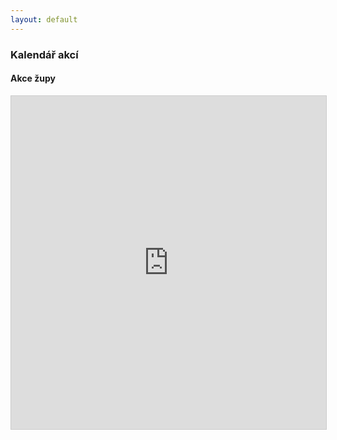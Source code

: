 ```yaml
---
layout: default
---
```


<div id="blue">
    <div class="container">
        <div class="row">
            <h3>Kalendář akcí</h3>
        </div>
    </div>
</div>

<div class="container mtb">
   <div class="row">
      <div clas="col-md-12">
        <a id="akce"></a>
        <h4>Akce župy</h4>
        <div class="hline"></div>
        <iframe class="airtable-embed" src="https://airtable.com/embed/shrB0jgejZMvEXFMJ?backgroundColor=cyan&viewControls=on" frameborder="0" onmousewheel="" width="100%" height="533" style="background: transparent; border: 1px solid #ccc;"></iframe>
     </div>
   </div>
</div>

<!--
<div id="entry-list" class="container mt">
    <div class="row" style="margin-bottom:10px;">
        <p><a href="https://goo.gl/forms/q9Loj8bRYuJcPclD3">Přidejte svoji akci</a> | <a href="akce-archiv.html">Minulé akce naleznete v archivu</a></p>
        <input class="search form-control" placeholder="Filtrovat" type="text">
        <table>
            <thead>
                <tr>
                    <th style="width: 20%">Datum</th>
                    <th style="width: 60%">Název</th>
                    <th>Druh</th>
                </tr>
            </thead>
            <tbody class="list">
                {%for akce in site.data.akce %}
                <tr>
                    <td class="datum">{{akce.datum}}</td>
                    <td class="nazev">
                     {% if akce.url %}
                        <a href="{{akce.url}}">{{akce.nazev}}</a>
                    {% else %}
                        {{akce.nazev}}
                    {% endif %}
                    </td>
                    <td class="druh">{{akce.druh}}</td>
                </tr>
                {% endfor %}
            </tbody>
        </table>
        <p></p>
<script type="text/javascript">

var options = {
  valueNames: ['datum', 'nazev', 'druh']
};
var entryList = new List('entry-list', options);

</script>
-->
